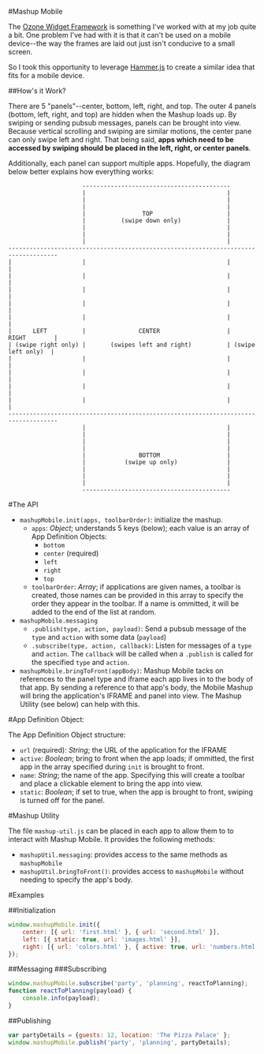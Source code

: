 #Mashup Mobile

The [Ozone Widget Framework](http://ozone-development.github.io/ozone-website/) is something I've worked with at my job
quite a bit. One problem I've had with it is that it can't be used on a mobile device--the way the frames are laid
out just isn't conducive to a small screen.

So I took this opportunity to leverage [Hammer.js](http://hammerjs.github.io/) to create a similar idea that fits
for a mobile device.

##How's it Work?

There are 5 "panels"--center, bottom, left, right, and top. The outer 4 panels (bottom, left, right, and top) are hidden when
the Mashup loads up. By swiping or sending pubsub messages, panels can be brought into view. Because vertical scrolling and swiping
are similar motions, the center pane can only swipe left and right. That being said, **apps which need to be accessed by swiping should
be placed in the left, right, or center panels**.

Additionally, each panel can support multiple apps. Hopefully, the diagram below better explains how everything works:


                         ------------------------------------------
                         |                                        |
                         |                                        |
                         |                                        |
                         |                TOP                     |
                         |          (swipe down only)             |
                         |                                        |
                         |                                        |
                         |                                        |
    ------------------------------------------------------------------------------------
    |                    |                                        |                    |
    |                    |                                        |                    |
    |                    |                                        |                    |
    |                    |                                        |                    |
    |                    |                                        |                    |
    |      LEFT          |               CENTER                   |       RIGHT        |
    | (swipe right only) |       (swipes left and right)          | (swipe left only)  |
    |                    |                                        |                    |
    |                    |                                        |                    |
    |                    |                                        |                    |
    |                    |                                        |                    |
    ------------------------------------------------------------------------------------
                         |                                        |
                         |                                        |
                         |                                        |
                         |                                        |
                         |               BOTTOM                   |
                         |           (swipe up only)              |
                         |                                        |
                         |                                        |
                         |                                        |
                         ------------------------------------------

#The API

- `mashupMobile.init(apps, toolbarOrder)`: initialize the mashup.
    - `apps`: _Object_; understands 5 keys (below); each value is an array of App Definition Objects:
        - `bottom`
        - `center` (required)
        - `left`
        - `right`
        - `top`
    - `toolbarOrder`: _Array<String>_; if applications are given names, a toolbar is created, those
    names can be provided in this array to specify the order they appear in the toolbar. If a name
    is ommitted, it will be added to the end of the list at random.
- `mashupMobile.messaging`
    - `.publish(type, action, payload)`: Send a pubsub message of the `type` and
    `action` with some data (`payload`)
    - `.subscribe(type, action, callback)`: Listen for messages of a `type` and
    `action`. The `callback` will be called when a `.publish` is called for the
    specified `type` and `action`.
- `mashupMobile.bringToFront(appBody)`: Mashup Mobile tacks on references to the
  panel type and iframe each app lives in to the body of that app. By sending a
  reference to that app's body, the Mobile Mashup will bring the application's
  IFRAME and panel into view. The Mashup Utility (see below) can help with this.

#App Definition Object:

The App Definition Object structure:

- `url` (required): _String_; the URL of the application for the IFRAME
- `active`: _Boolean_; bring to front when the app loads; if ommitted, the first app
in the array specified during `init` is brought to front.
- `name`: _String_; the name of the app. Specifying this will create a toolbar and place
a clickable element to bring the app into view.
- `static`: _Boolean_; if set to true, when the app is brought to front, swiping is
turned off for the panel.


#Mashup Utility

The file `mashup-util.js` can be placed in each app to allow them to to interact
with Mashup Mobile. It provides the following methods:

- `mashupUtil.messaging`: provides access to the same methods as `mashupMobile`
- `mashupUtil.bringToFront()`: provides access to `mashupMobile` without needing
to specify the app's body.

#Examples

##Initialization
```javascript
window.mashupMobile.init({
    center: [{ url: 'first.html' }, { url: 'second.html' }],
    left: [{ static: true, url: 'images.html' }],
    right: [{ url: 'colors.html' }, { active: true, url: 'numbers.html' }]
});
```

##Messaging
###Subscribing
```javascript
window.mashupMobile.subscribe('party', 'planning', reactToPlanning);
function reactToPlanning(payload) {
    console.info(payload);
}
```

##Publishing
```javascript
var partyDetails = {guests: 12, location: 'The Pizza Palace' };
window.mashupMobile.publish('party', 'planning', partyDetails);
```

